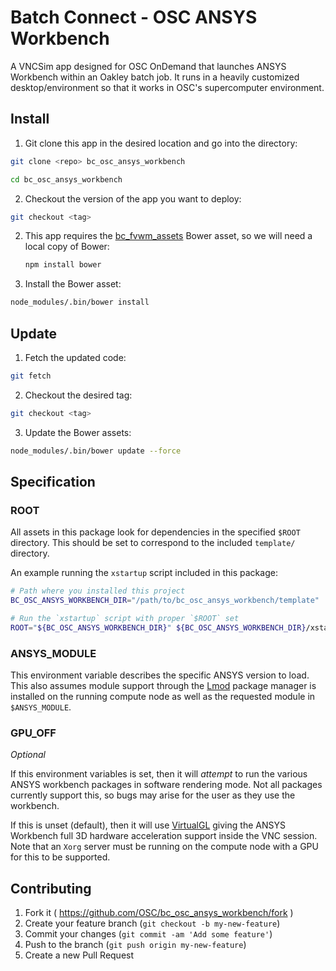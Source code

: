 # Batch Connect - OSC ANSYS Workbench

A VNCSim app designed for OSC OnDemand that launches ANSYS Workbench within an
Oakley batch job. It runs in a heavily customized desktop/environment so that
it works in OSC's supercomputer environment.

## Install

1. Git clone this app in the desired location and go into the directory:

  ```sh
  git clone <repo> bc_osc_ansys_workbench

  cd bc_osc_ansys_workbench
  ```

2. Checkout the version of the app you want to deploy:

  ```sh
  git checkout <tag>
  ```

2. This app requires the
   [bc_fvwm_assets](https://github.com/OSC/bc_fvwm_assets) Bower asset, so we
   will need a local copy of Bower:

   ```sh
   npm install bower
   ```

3. Install the Bower asset:

  ```sh
  node_modules/.bin/bower install
  ```

## Update

1. Fetch the updated code:

  ```sh
  git fetch
  ```

2. Checkout the desired tag:

  ```sh
  git checkout <tag>
  ```

3. Update the Bower assets:

  ```sh
  node_modules/.bin/bower update --force
  ```

## Specification

### ROOT

All assets in this package look for dependencies in the specified `$ROOT`
directory. This should be set to correspond to the included `template/`
directory.

An example running the `xstartup` script included in this package:

```sh
# Path where you installed this project
BC_OSC_ANSYS_WORKBENCH_DIR="/path/to/bc_osc_ansys_workbench/template"

# Run the `xstartup` script with proper `$ROOT` set
ROOT="${BC_OSC_ANSYS_WORKBENCH_DIR}" ${BC_OSC_ANSYS_WORKBENCH_DIR}/xstartup
```

### ANSYS_MODULE

This environment variable describes the specific ANSYS version to load. This
also assumes module support through the
[Lmod](https://www.tacc.utexas.edu/research-development/tacc-projects/lmod)
package manager is installed on the running compute node as well as the
requested module in `$ANSYS_MODULE`.

### GPU_OFF

*Optional*

If this environment variables is set, then it will *attempt* to run the various
ANSYS workbench packages in software rendering mode. Not all packages currently
support this, so bugs may arise for the user as they use the workbench.

If this is unset (default), then it will use
[VirtualGL](http://www.virtualgl.org/) giving the ANSYS Workbench full 3D
hardware acceleration support inside the VNC session. Note that an `Xorg`
server must be running on the compute node with a GPU for this to be supported.

## Contributing

1. Fork it ( https://github.com/OSC/bc_osc_ansys_workbench/fork )
2. Create your feature branch (`git checkout -b my-new-feature`)
3. Commit your changes (`git commit -am 'Add some feature'`)
4. Push to the branch (`git push origin my-new-feature`)
5. Create a new Pull Request
